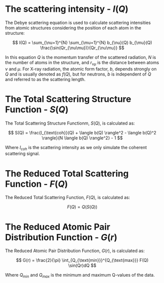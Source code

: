 # The scattering intensity - $I(Q)$

The Debye scattering equation is used to calculate scattering intensities from atomic structures considering the position of each atom in the structure:

$$
I(Q) = \sum_{\nu=1}^{N} \sum_{\mu=1}^{N} b_{\nu}(Q) b_{\mu}(Q) \frac{\sin(Qr_{\nu\mu})}{Qr_{\nu\mu}}
$$

In this equation $Q$ is the momentum transfer of the scattered radiation, $N$ is the number of atoms in the structure, and $r_{\nu\mu}$ is the distance between atoms $\nu$ and $\mu$. For X-ray radiation, the atomic form factor, $b$, depends strongly on $Q$ and is usually denoted as $f(Q)$, but for neutrons, $b$ is independent of $Q$ and referred to as the scattering length. 

# The Total Scattering Structure Function - $S(Q)$

The Total Scattering Structure Functionm, $S(Q)$, is calculated as:

$$
S(Q) = \frac{I_{\text{coh}}(Q) + \langle b(Q) \rangle^2 - \langle b(Q)^2 \rangle}{N \langle b(Q) \rangle^2} - 1
$$

Where $I_{coh}$ is the scattering intensity as we only simulate the coherent scattering signal.

# The Reduced Total Scattering Function - $F(Q)$

The Reduced Total Scattering Function, $F(Q)$, is calculated as:

$$
F(Q) = Q \left( S(Q) \right)
$$

# The Reduced Atomic Pair Distribution Function - $G(r)$

The Reduced Atomic Pair Distribution Function, $G(r)$, is calculated as:

$$
G(r) = \frac{2}{\pi} \int_{Q_{\text{min}}}^{Q_{\text{max}}} F(Q) \sin(Qr)dQ
$$

Where $Q_{min}$ and $Q_{max}$ is the minimum and maximum Q-values of the data.